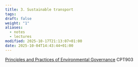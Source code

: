 ```yaml
---
title: 3. Sustainable transport
tags:
draft: false
weight: "1"
aliases:
  - notes
  - lectures
modified: 2025-10-17T21:13:07+01:00
date: 2025-10-04T14:43:44+01:00
---
```

[Principles and Practices of Environmental Governance](/masters/modules/sustainable-transport/) CPT903